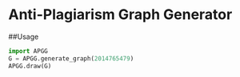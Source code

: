 # Anti-Plagiarism Graph Generator

##Usage
```python
import APGG
G = APGG.generate_graph(2014765479)
APGG.draw(G)
```
